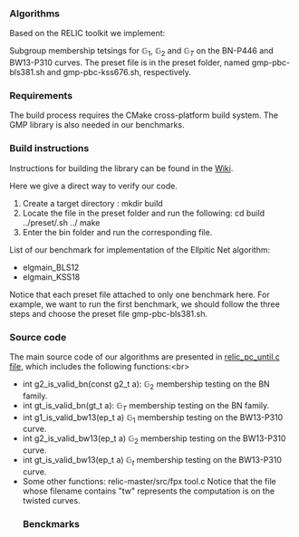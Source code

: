 ### Algorithms

Based on the RELIC toolkit we implement:

Subgroup membership tetsings for $\mathbb{G}_1$, $\mathbb{G}_2$ and $\mathbb{G}_T$ on the BN-P446 and BW13-P310 curves.
The preset file is in the preset folder, named gmp-pbc-bls381.sh and gmp-pbc-kss676.sh, respectively.<br/>

### Requirements

The build process requires the CMake cross-platform build system. The GMP library is also needed in our benchmarks.

### Build instructions

Instructions for building the library can be found in the [Wiki](https://github.com/relic-toolkit/relic/wiki/Building).

Here we give a direct way to verify our code.

1. Create a target directory : mkdir build
2. Locate the <preset> file in the preset folder and run the following:
cd build
../preset/<preset>.sh ../
make
3. Enter the bin folder and run the corresponding file.

List of our benchmark for implementation of the Ellpitic Net algorithm:

* elgmain_BLS12
* elgmain_KSS18

Notice that each preset file attached to only one benchmark here.
For example, we want to run the first benchmark, we should follow the three steps and choose the preset file gmp-pbc-bls381.sh.

### Source code
  
The main source code of our algorithms are presented in [relic_pc_until.c file](https://github.com/eccdaiy39/smt/blob/master/smt-relic/src/pc/relic_pc_util.c), which includes the following functions:<br\>

* int g2_is_valid_bn(const g2_t a): $\mathbb{G}_2$ membership testing on the BN family.<br/>
* int gt_is_valid_bn(gt_t a): $\mathbb{G}_T$ membership testing on the BN family.<br/>
* int g1_is_valid_bw13(ep_t a) $\mathbb{G}_1$ membership testing on the BW13-P310 curve. <br/>
* int g2_is_valid_bw13(ep_t a) $\mathbb{G}_2$ membership testing on the BW13-P310 curve. <br/>
* int gt_is_valid_bw13(ep_t a) $\mathbb{G}_t$ membership testing on the BW13-P310 curve. <br/>
* Some other functions: relic-master/src/fpx  tool.c
Notice that the file whose filename contains "tw" represents the computation is on the twisted curves.
  ### Benckmarks


